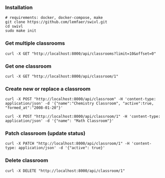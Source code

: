 ### Installation
```shell
# requirements: docker, docker-compose, make
git clone https://github.com/lemfaer/swivl.git
cd swivl
sudo make init
```

### Get multiple classrooms
```shell
curl -X GET "http://localhost:8000/api/classrooms?limit=10&offset=0"
```

### Get one classroom
```shell
curl -X GET "http://localhost:8000/api/classroom/1"
```

### Create new or replace a classroom
```shell
curl -X POST "http://localhost:8000/api/classroom" -H 'content-type: application/json' -d '{"name":"Chemistry Classroom", "active":true, "formed_at":"2008-01-20"}'
```
```shell
curl -X POST "http://localhost:8000/api/classroom/1" -H 'content-type: application/json' -d '{"name": "Math Classroom"}'
```

### Patch classroom (update status)
```shell
curl -X PATCH "http://localhost:8000/api/classroom/1" -H 'content-type: application/json' -d '{"active": true}'
```

### Delete classroom
```shell
curl -X DELETE "http://localhost:8000/api/classroom/1"
```
